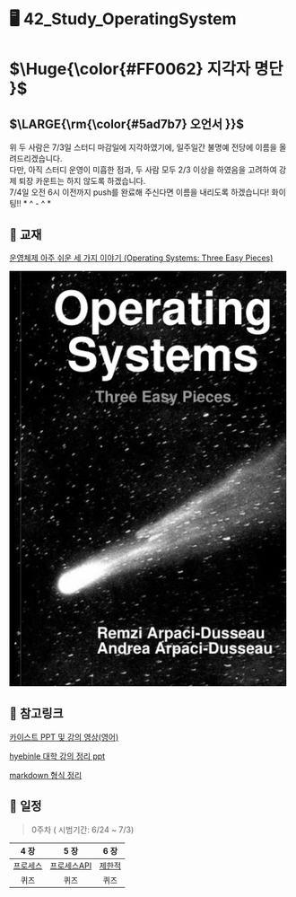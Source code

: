 # 🖥️ 42_Study_OperatingSystem

<h1>$\Huge{\color{#FF0062} 지각자 명단 }$</h1>

<h2>$\LARGE{\rm{\color{#5ad7b7} 오언서 }}$</h2>

위 두 사람은 7/3일 스터디 마감일에 지각하였기에, 일주일간 불명예 전당에 이름을 올려드리겠습니다.  
다만, 아직 스터디 운영이 미흡한 점과, 두 사람 모두 2/3 이상을 하였음을 고려하여 강제 퇴장 카운트는 하지 않도록 하겠습니다.  
7/4일 오전 6시 이전까지 push를 완료해 주신다면 이름을 내리도록 하겠습니다! 화이팅!! \* ^ - ^ \*
 
## 📖 교재
[운영체제 아주 쉬운 세 가지 이야기 (Operating Systems: Three Easy Pieces)](https://github.com/remzi-arpacidusseau/ostep-translations/blob/master/korean/README.md)

![Screenshot of OSTEP_BOOK](scrs/OSTEP_img.png)

## 🔖 참고링크
[카이스트 PPT 및 강의 영상(영어)](https://oslab.kaist.ac.kr/ostepslides/)

[hyebinle 대학 강의 정리 ppt](https://drive.google.com/drive/folders/1vT34g2l9i_noHckwYwRc2xOWAeEPn56j?usp=share_link)

[markdown 형식 정리](https://docs.github.com/ko/get-started/writing-on-github/getting-started-with-writing-and-formatting-on-github/basic-writing-and-formatting-syntax)

## 📆 일정
> 0주차 ( 시범기간: 6/24 ~ 7/3)



| **4 장** | **5 장** | **6 장** |
|:---------:|:-------:|:--------:|
|   [프로세스][r프로세스]  |   [프로세스API][r프로세스API]  |   [제한적][r제한적]  |
|   퀴즈  |   퀴즈  |   퀴즈  |


[r프로세스]: docs/04_프로세스_개념
[r프로세스API]: docs/05_프로세스_API
[r제한적]: docs/06_제한적_직접_실행
